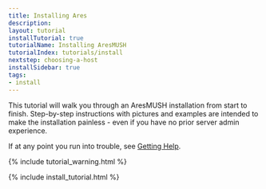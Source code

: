 ```yaml
---
title: Installing Ares
description: 
layout: tutorial
installTutorial: true
tutorialName: Installing AresMUSH
tutorialIndex: tutorials/install
nextstep: choosing-a-host
installSidebar: true
tags:
- install
---
```


This tutorial will walk you through an AresMUSH installation from start to finish. Step-by-step instructions with pictures and examples are intended to make the installation painless - even if you have no prior server admin experience.

If at any point you run into trouble, see [Getting Help](/feedback.html).

{% include tutorial_warning.html %}


{% include install_tutorial.html %}